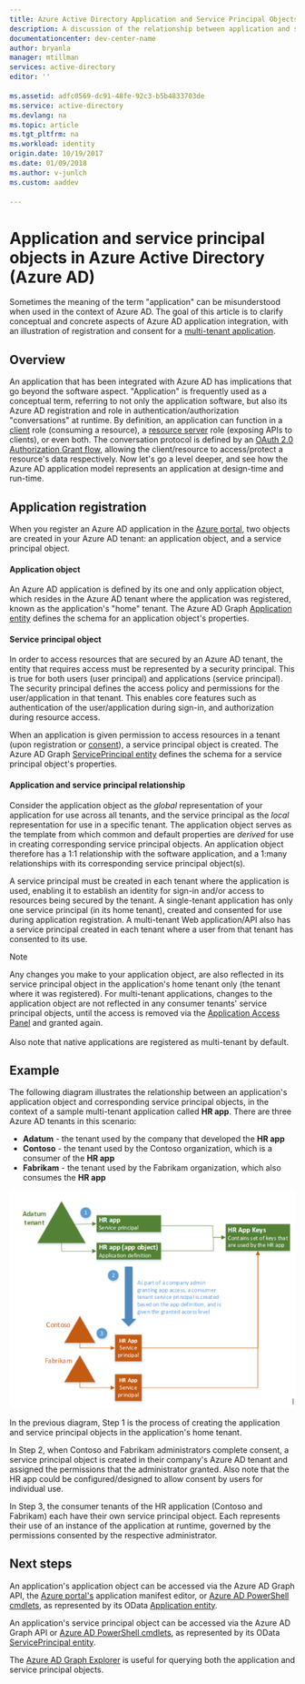 ```yaml
---
title: Azure Active Directory Application and Service Principal Objects 
description: A discussion of the relationship between application and service principal objects in Azure Active Directory
documentationcenter: dev-center-name
author: bryanla
manager: mtillman
services: active-directory
editor: ''

ms.assetid: adfc0569-dc91-48fe-92c3-b5b4833703de
ms.service: active-directory
ms.devlang: na
ms.topic: article
ms.tgt_pltfrm: na
ms.workload: identity
origin.date: 10/19/2017
ms.date: 01/09/2018
ms.author: v-junlch
ms.custom: aaddev

---
```

# Application and service principal objects in Azure Active Directory (Azure AD)
Sometimes the meaning of the term "application" can be misunderstood when used in the context of Azure AD. The goal of this article is to clarify conceptual and concrete aspects of Azure AD application integration, with an illustration of registration and consent for a [multi-tenant application](active-directory-dev-glossary.md#multi-tenant-application).

## Overview
An application that has been integrated with Azure AD has implications that go beyond the software aspect. "Application" is frequently used as a conceptual term, referring to not only the application software, but also its Azure AD registration and role in authentication/authorization "conversations" at runtime. By definition, an application can function in a [client](active-directory-dev-glossary.md#client-application) role (consuming a resource), a [resource server](active-directory-dev-glossary.md#resource-server) role (exposing APIs to clients), or even both. The conversation protocol is defined by an [OAuth 2.0 Authorization Grant flow](active-directory-dev-glossary.md#authorization-grant), allowing the client/resource to access/protect a resource's data respectively. Now let's go a level deeper, and see how the Azure AD application model represents an application at design-time and run-time. 

## Application registration
When you register an Azure AD application in the [Azure portal][AZURE-Portal], two objects are created in your Azure AD tenant: an application object, and a service principal object.

#### Application object
An Azure AD application is defined by its one and only application object, which resides in the Azure AD tenant where the application was registered, known as the application's "home" tenant. The Azure AD Graph [Application entity][AAD-Graph-App-Entity] defines the schema for an application object's properties. 

#### Service principal object
In order to access resources that are secured by an Azure AD tenant, the entity that requires access must be represented by a security principal. This is true for both users (user principal) and applications (service principal). The security principal defines the access policy and permissions for the user/application in that tenant. This enables core features such as authentication of the user/application during sign-in, and authorization during resource access.

When an application is given permission to access resources in a tenant (upon registration or [consent](active-directory-dev-glossary.md#consent)), a service principal object is created. The Azure AD Graph  [ServicePrincipal entity][AAD-Graph-Sp-Entity] defines the schema for a service principal object's properties.  

#### Application and service principal relationship
Consider the application object as the *global* representation of your application for use across all tenants, and the service principal as the *local* representation for use in a specific tenant. The application object serves as the template from which common and default properties are *derived* for use in creating corresponding service principal objects. An application object therefore has a 1:1 relationship with the software application, and a 1:many relationships with its corresponding service principal object(s).

A service principal must be created in each tenant where the application is used, enabling it to establish an identity for sign-in and/or access to resources being secured by the tenant. A single-tenant application has only one service principal (in its home tenant), created and consented for use during application registration. A multi-tenant Web application/API also has a service principal created in each tenant where a user from that tenant has consented to its use.  

> [!NOTE]
> Any changes you make to your application object, are also reflected in its service principal object in the application's home tenant only (the tenant where it was registered). For multi-tenant applications, changes to the application object are not reflected in any consumer tenants' service principal objects, until the access is removed via the [Application Access Panel](https://login.partner.microsoftonline.cn) and granted again.
><br>  
> Also note that native applications are registered as multi-tenant by default.
> 
> 

## Example
The following diagram illustrates the relationship between an application's application object and corresponding service principal objects, in the context of a sample multi-tenant application called **HR app**. There are three Azure AD tenants in this scenario: 

- **Adatum** - the tenant used by the company that developed the **HR app**
- **Contoso** - the tenant used by the Contoso organization, which is a consumer of the **HR app**
- **Fabrikam** - the tenant used by the Fabrikam organization, which also consumes the **HR app**

![Relationship between an application object and a service principal object](./media/active-directory-application-objects/application-objects-relationship.png)

In the previous diagram, Step 1 is the process of creating the application and service principal objects in the application's home tenant.

In Step 2, when Contoso and Fabrikam administrators complete consent, a service principal object is created in their company's Azure AD tenant and assigned the permissions that the administrator granted. Also note that the HR app could be configured/designed to allow consent by users for individual use.

In Step 3, the consumer tenants of the HR application (Contoso and Fabrikam) each have their own service principal object. Each represents their use of an instance of the application at runtime, governed by the permissions consented by the respective administrator.

## Next steps
An application's application object can be accessed via the Azure AD Graph API, the [Azure portal's][AZURE-Portal] application manifest editor, or [Azure AD PowerShell cmdlets](https://docs.microsoft.com/powershell/azure/overview?view=azureadps-2.0), as represented by its OData [Application entity][AAD-Graph-App-Entity].

An application's service principal object can be accessed via the Azure AD Graph API or [Azure AD PowerShell cmdlets](https://docs.microsoft.com/powershell/azure/overview?view=azureadps-2.0), as represented by its OData [ServicePrincipal entity][AAD-Graph-Sp-Entity].

The [Azure AD Graph Explorer](graphexplorerchina.azurewebsites.net) is useful for querying both the application and service principal objects.

<!--Image references-->

<!--Reference style links -->
[AAD-Graph-App-Entity]: https://msdn.microsoft.com/Library/Azure/Ad/Graph/api/entity-and-complex-type-reference#application-entity
[AAD-Graph-Sp-Entity]: https://msdn.microsoft.com/Library/Azure/Ad/Graph/api/entity-and-complex-type-reference#serviceprincipal-entity
[AZURE-Portal]: https://portal.azure.cn

<!--Update_Description: wording update-->